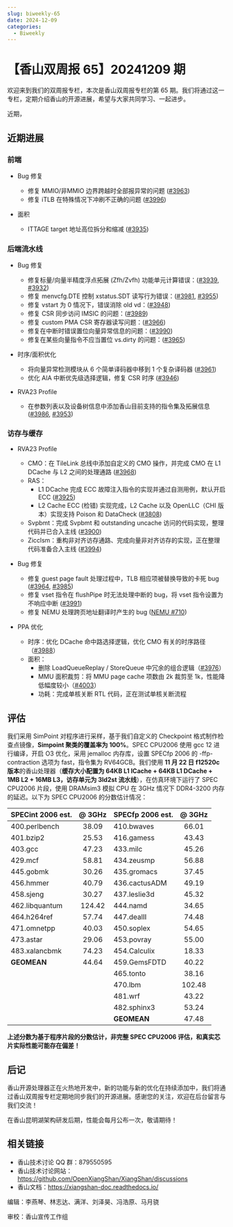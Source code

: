 ```yaml
---
slug: biweekly-65
date: 2024-12-09
categories:
  - Biweekly
---
```


# 【香山双周报 65】20241209 期

欢迎来到我们的双周报专栏，本次是香山双周报专栏的第 65 期。我们将通过这一专栏，定期介绍香山的开源进展，希望与大家共同学习、一起进步。

近期，


<!-- more -->

## 近期进展

### 前端

- Bug 修复
    - 修复 MMIO/非MMIO 边界跨越时全部报异常的问题 ([#3963](https://github.com/OpenXiangShan/XiangShan/pull/3963))
    - 修复 iTLB 在特殊情况下冲刷不正确的问题 ([#3996](https://github.com/OpenXiangShan/XiangShan/pull/3996))

- 面积
    - ITTAGE target 地址高位拆分和缩减 ([#3935](https://github.com/OpenXiangShan/XiangShan/pull/3935))

### 后端流水线

- Bug 修复
    - 修复标量/向量半精度浮点拓展 (Zfh/Zvfh) 功能单元计算错误：([#3939](https://github.com/OpenXiangShan/XiangShan/pull/3939), [#3932](https://github.com/OpenXiangShan/XiangShan/pull/3932))
    - 修复 menvcfg.DTE 控制 xstatus.SDT 读写行为错误：([#3981](https://github.com/OpenXiangShan/XiangShan/pull/3981), [#3955](https://github.com/OpenXiangShan/XiangShan/pull/3955))
    - 修复 vstart 为 0 情况下，错误消除 old vd：([#3948](https://github.com/OpenXiangShan/XiangShan/pull/3948))
    - 修复 CSR 同步访问 IMSIC 的问题：([#3989](https://github.com/OpenXiangShan/XiangShan/pull/3989))
    - 修复 custom PMA CSR 寄存器读写问题：([#3966](https://github.com/OpenXiangShan/XiangShan/pull/3966))
    - 修复在中断时错误置位向量异常信息的问题：([#3990](https://github.com/OpenXiangShan/XiangShan/pull/3990))
    - 修复在某些向量指令不应当置位 vs.dirty 的问题：([#3965](https://github.com/OpenXiangShan/XiangShan/pull/3965))

- 时序/面积优化
    - 将向量异常检测模块从 6 个简单译码器中移到 1 个复杂译码器 ([#3961](https://github.com/OpenXiangShan/XiangShan/pull/3961))
    - 优化 AIA 中断优先级选择逻辑，修复 CSR 时序 ([#3946](https://github.com/OpenXiangShan/XiangShan/pull/3946))


- RVA23 Profile
    - 在参数列表以及设备树信息中添加香山目前支持的指令集及拓展信息 ([#3986](https://github.com/OpenXiangShan/XiangShan/pull/3986), [#3953](https://github.com/OpenXiangShan/XiangShan/pull/3953))

### 访存与缓存

- RVA23 Profile
  - CMO：在 TileLink 总线中添加自定义的 CMO 操作，并完成 CMO 在 L1 DCache 与 L2 之间的处理通路 ([#3968](https://github.com/OpenXiangShan/XiangShan/pull/3968))
  - RAS：
    - L1 DCache 完成 ECC 故障注入指令的实现并通过自测用例，默认开启 ECC ([#3925](https://github.com/OpenXiangShan/XiangShan/pull/3925))
    - L2 Cache ECC (检错) 实现完成，L2 Cache 以及 OpenLLC（CHI 版本）实现支持 Poison 和 DataCheck ([#3808](https://github.com/OpenXiangShan/XiangShan/pull/3808))
  - Svpbmt：完成 Svpbmt 和 outstanding uncache 访问的代码实现，整理代码并已合入主线 ([#3900](https://github.com/OpenXiangShan/XiangShan/pull/3900))
  - Zicclsm：重构非对齐访存通路、完成向量非对齐访存的实现，正在整理代码准备合入主线 ([#3994](https://github.com/OpenXiangShan/XiangShan/pull/3994))

- Bug 修复
  - 修复 guest page fault 处理过程中，TLB 相应项被替换导致的卡死 bug ([#3964](https://github.com/OpenXiangShan/XiangShan/pull/3964), [#3985](https://github.com/OpenXiangShan/XiangShan/pull/3985))
  - 修复 vset 指令在 flushPipe 时无法处理中断的 bug，将 vset 指令设置为不响应中断 ([#3991](https://github.com/OpenXiangShan/XiangShan/pull/3991))
  - 修复 NEMU 处理跨页地址翻译时产生的 bug ([NEMU #710](https://github.com/OpenXiangShan/NEMU/pull/710))

- PPA 优化
  - 时序：优化 DCache 命中路选择逻辑，优化 CMO 有关的时序路径（[#3988](https://github.com/OpenXiangShan/XiangShan/pull/3988)）
  - 面积：
    - 删除 LoadQueueReplay / StoreQueue 中冗余的组合逻辑（[#3976](https://github.com/OpenXiangShan/XiangShan/pull/3976)）
    - MMU 面积裁剪：将 MMU page cache 项数由 2k 裁剪至 1k，性能降低幅度较小（[#4003](https://github.com/OpenXiangShan/XiangShan/pull/4003)）
    - 功耗：完成单核关断 RTL 代码，正在测试单核关断流程


## 评估

我们采用 SimPoint 对程序进行采样，基于我们自定义的 Checkpoint 格式制作检查点镜像，**Simpoint 聚类的覆盖率为 100%**。SPEC CPU2006 使用 gcc 12 进行编译，开启 O3 优化，采用 jemalloc 内存库，设置 SPECfp 2006 的 -ffp-contraction 选项为 fast，指令集为 RV64GCB。我们使用 **11 月 22 日 f12520c 版本**的香山处理器（**缓存大小配置为 64KB L1 ICache + 64KB L1 DCache + 1MB L2 + 16MB L3，访存单元为 3ld2st 流水线**），在仿真环境下运行了 SPEC CPU2006 片段，使用 DRAMsim3 模拟 CPU 在 3GHz 情况下 DDR4-3200 内存的延迟。以下为 SPEC CPU2006 的分数估计情况：

| SPECint 2006 est. | @ 3GHz | SPECfp 2006 est.  | @ 3GHz |
| :---------------- | :----: | :---------------- | :----: |
| 400.perlbench     | 38.09  | 410.bwaves        | 66.01  |
| 401.bzip2         | 25.53  | 416.gamess        | 43.43  |
| 403.gcc           | 47.23  | 433.milc          | 45.26  |
| 429.mcf           | 58.81  | 434.zeusmp        | 56.88  |
| 445.gobmk         | 30.26  | 435.gromacs       | 37.45  |
| 456.hmmer         | 40.79  | 436.cactusADM     | 49.19  |
| 458.sjeng         | 30.27  | 437.leslie3d      | 45.32  |
| 462.libquantum    | 124.42 | 444.namd          | 34.65  |
| 464.h264ref       | 57.74  | 447.dealII        | 74.48  |
| 471.omnetpp       | 40.03  | 450.soplex        | 54.65  |
| 473.astar         | 29.06  | 453.povray        | 55.00  |
| 483.xalancbmk     | 74.23  | 454.Calculix      | 18.33  |
| **GEOMEAN**       | 44.64  | 459.GemsFDTD      | 40.22  |
|                   |        | 465.tonto         | 38.16  |
|                   |        | 470.lbm           | 102.48 |
|                   |        | 481.wrf           | 43.22  |
|                   |        | 482.sphinx3       | 53.24  |
|                   |        | **GEOMEAN**       | 47.48  |

**上述分数为基于程序片段的分数估计，非完整 SPEC CPU2006 评估，和真实芯片实际性能可能存在偏差！**

## 后记

香山开源处理器正在火热地开发中，新的功能与新的优化在持续添加中，我们将通过香山双周报专栏定期地同步我们的开源进展。感谢您的关注，欢迎在后台留言与我们交流！

在香山昆明湖架构研发后期，性能会每月公布一次，敬请期待！

## 相关链接

* 香山技术讨论 QQ 群：879550595
* 香山技术讨论网站：https://github.com/OpenXiangShan/XiangShan/discussions
* 香山文档：https://xiangshan-doc.readthedocs.io/

编辑：李燕琴、林志达、满洋、刘泽昊、冯浩原、马月骁

审校：香山宣传工作组
